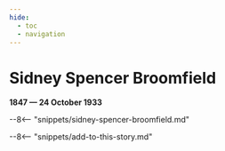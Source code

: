 ```yaml
---
hide:
  - toc
  - navigation 
---
```


# Sidney Spencer Broomfield

**1847 — 24 October 1933**

--8<-- "snippets/sidney-spencer-broomfield.md"

--8<-- "snippets/add-to-this-story.md"